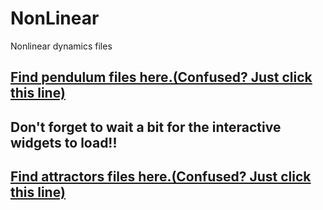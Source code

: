 # NonLinear
Nonlinear dynamics files
## [Find pendulum files here.(Confused? Just click this line)](https://shantanu.rocks/NonLinear/Pendulum.html)
## Don't forget to wait a bit for the interactive widgets to load!!
<!-- #%<iframe src="https://shantanu.rocks/NonLinear/name.html" width="100%" height="1000"></iframe>n -->
## [Find attractors files here.(Confused? Just click this line)](https://shantanu.rocks/NonLinear/attractors.html)
